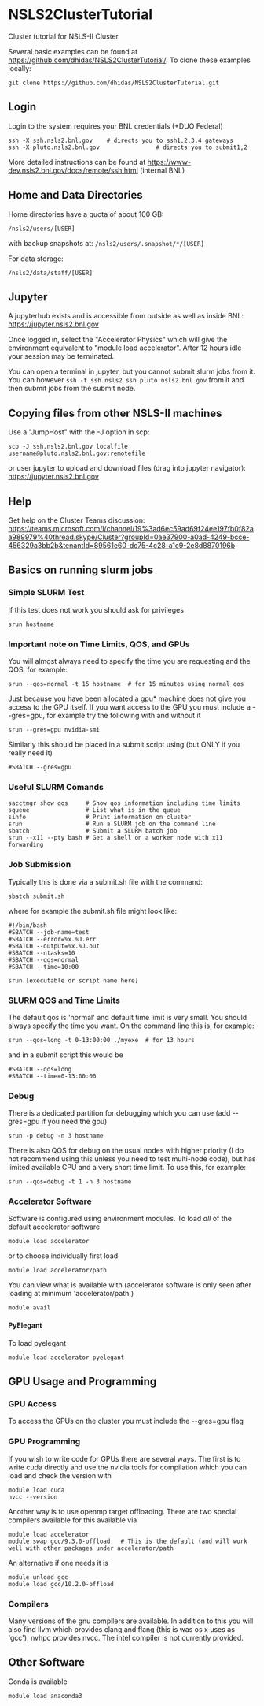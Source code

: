 # NSLS2ClusterTutorial
Cluster tutorial for NSLS-II Cluster

Several basic examples can be found at https://github.com/dhidas/NSLS2ClusterTutorial/.  To clone these examples locally:
```
git clone https://github.com/dhidas/NSLS2ClusterTutorial.git
```

## Login
Login to the system requires your BNL credentials (+DUO Federal)
```
ssh -X ssh.nsls2.bnl.gov    # directs you to ssh1,2,3,4 gateways
ssh -X pluto.nsls2.bnl.gov                # directs you to submit1,2
```
More detailed instructions can be found at https://www-dev.nsls2.bnl.gov/docs/remote/ssh.html (internal BNL)

## Home and Data Directories
Home directories have a quota of about 100 GB:
```
/nsls2/users/[USER]
```
with backup snapshots at: ```/nsls2/users/.snapshot/*/[USER]```

For data storage:
```
/nsls2/data/staff/[USER]
```

## Jupyter
A jupyterhub exists and is accessible from outside as well as inside BNL:
https://jupyter.nsls2.bnl.gov

Once logged in, select the "Accelerator Physics" which will give the environment equivalent to "module load accelerator".  After 12 hours idle your session may be terminated.

You can open a terminal in jupyter, but you cannot submit slurm jobs from it.  You can however ```ssh -t ssh.nsls2 ssh pluto.nsls2.bnl.gov``` from it and then submit jobs from the submit node.

## Copying files from other NSLS-II machines
Use a "JumpHost" with the -J option in scp:
```
scp -J ssh.nsls2.bnl.gov localfile username@pluto.nsls2.bnl.gov:remotefile
```
or user jupyter to upload and download files (drag into jupyter navigator):
https://jupyter.nsls2.bnl.gov

## Help
Get help on the Cluster Teams discussion:
https://teams.microsoft.com/l/channel/19%3ad6ec59ad69f24ee197fb0f82aa989979%40thread.skype/Cluster?groupId=0ae37900-a0ad-4249-bcce-456329a3bb2b&tenantId=89561e60-dc75-4c28-a1c9-2e8d8870196b


## Basics on running slurm jobs

### Simple SLURM Test
If this test does not work you should ask for privileges
```
srun hostname
```

### Important note on Time Limits, QOS, and GPUs
You will almost always need to specify the time you are requesting and the QOS, for example:
```
srun --qos=normal -t 15 hostname  # for 15 minutes using normal qos
```
Just because you have been allocated a gpu* machine does not give you access to the GPU itself.  If you want access to the GPU you must include a --gres=gpu, for example try the following with and without it
```
srun --gres=gpu nvidia-smi
```
Similarly this should be placed in a submit script using (but ONLY if you really need it)
```
#SBATCH --gres=gpu
```

### Useful SLURM Comands
```
sacctmgr show qos     # Show qos information including time limits
squeue                # List what is in the queue
sinfo                 # Print information on cluster
srun                  # Run a SLURM job on the command line
sbatch                # Submit a SLURM batch job
srun --x11 --pty bash # Get a shell on a worker node with x11 forwarding
```

### Job Submission
Typically this is done via a submit.sh file with the command:
```
sbatch submit.sh
```
where for example the submit.sh file might look like:
```
#!/bin/bash
#SBATCH --job-name=test
#SBATCH --error=%x.%J.err
#SBATCH --output=%x.%J.out
#SBATCH --ntasks=10
#SBATCH --qos=normal
#SBATCH --time=10:00

srun [executable or script name here]
```

### SLURM QOS and Time Limits
The default qos is 'normal' and default time limit is very small.  You should always specify the time you want.  On the command line this is, for example:
```
srun --qos=long -t 0-13:00:00 ./myexe  # for 13 hours
```
and in a submit script this would be
```
#SBATCH --qos=long
#SBATCH --time=0-13:00:00
```

### Debug
There is a dedicated partition for debugging which you can use (add --gres=gpu if you need the gpu)
```
srun -p debug -n 3 hostname
```
There is also QOS for debug on the usual nodes with higher priority (I do not recommend using this unless you need to test multi-node code), but has limited available CPU and a very short time limit.  To use this, for example:
```
srun --qos=debug -t 1 -n 3 hostname
```



### Accelerator Software
Software is configured using environment modules.  To load *all* of the default accelerator software
```
module load accelerator
```
or to choose individually first load
```
module load accelerator/path
```
You can view what is available with (accelerator software is only seen after loading at minimum 'accelerator/path')
```
module avail
```
#### PyElegant
To load pyelegant
```
module load accelerator pyelegant
```



## GPU Usage and Programming
### GPU Access
To access the GPUs on the cluster you must include the --gres=gpu flag

### GPU Programming
If you wish to write code for GPUs there are several ways.  The first is to write cuda directly and use the nvidia  tools for compilation which you can load and check the version with
```
module load cuda
nvcc --version
```
Another way is to use openmp target offloading.  There are two special compilers available for this available via
```
module load accelerator
module swap gcc/9.3.0-offload   # This is the default (and will work well with other packages under accelerator/path
```
An alternative if one needs it is
```
module unload gcc
module load gcc/10.2.0-offload
```

### Compilers
Many versions of the gnu compilers are available.  In addition to this you will also find llvm which provides clang and flang (this is was os x uses as 'gcc').  nvhpc provides nvcc.  The intel compiler is not currently provided.


## Other Software
Conda is available
```
module load anaconda3
```
